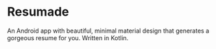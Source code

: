 # Resumade
An Android app with beautiful, minimal material design that generates a gorgeous resume for you. Written in Kotlin.
